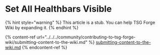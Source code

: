 # Set All Healthbars Visible

{% hint style="warning" %}
This article is a stub. You can help TSG Forge Wiki by expanding it.
{% endhint %}

{% content-ref url="../../../community/contributing-to-tsg-forge-wiki/submitting-content-to-the-wiki.md" %}
[submitting-content-to-the-wiki.md](../../../community/contributing-to-tsg-forge-wiki/submitting-content-to-the-wiki.md)
{% endcontent-ref %}

